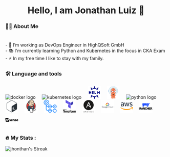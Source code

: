 ###

<h1 align="center">Hello, I am Jonathan Luiz 👋</h1>

###

<h3 align="left">👩‍💻  About Me</h3>

###

<p align="left"><br>- 🔭 I’m working as DevOps Engineer in HighQSoft GmbH<br>- 📚 I'm currently learning Python and Kubernetes in the focus in CKA Exam<br>- ⚡ In my free time I like to stay with my family.</p>

###

<h3 align="left">🛠 Language and tools</h3>

###

<div align="left">
  <img src="https://cdn.jsdelivr.net/gh/devicons/devicon/icons/docker/docker-plain-wordmark.svg" height="40" alt="docker logo"  />
  <img width="12" />
  <img src="https://cdn.jsdelivr.net/gh/devicons/devicon/icons/kubernetes/kubernetes-plain.svg" height="40" alt="kubernetes logo"  />
  <img width="12" />
  <img src="https://github.com/devicons/devicon/blob/v2.16.0/icons/helm/helm-original.svg" height="40" alt="helm logo"  />
  <img width="12" />
  <img src="https://github.com/devicons/devicon/blob/v2.16.0/icons/argocd/argocd-original.svg" height="40" alt="argocd logo"  />
  <img width="12" />
  <img src="https://github.com/abranhe/programming-languages-logos/blob/master/src/python/python.svg" height="40" alt="python logo"  />
  <img width="12" />
  <img src="https://github.com/devicons/devicon/blob/v2.16.0/icons/bash/bash-plain.svg" height="40" alt="bash logo"  />
  <img width="12" />
  <img src="https://github.com/devicons/devicon/blob/v2.16.0/icons/jenkins/jenkins-original.svg" height="40" alt="jenkins logo"  />
  <img width="12" />
  <img src="https://github.com/devicons/devicon/blob/v2.16.0/icons/githubactions/githubactions-plain.svg" height="40" alt="githubactions logo"  />
  <img width="12" />
  <img src="https://github.com/devicons/devicon/blob/v2.16.0/icons/terraform/terraform-original-wordmark.svg" height="40" alt="terraform logo"  />
  <img width="12" />
  <img src="https://github.com/devicons/devicon/blob/v2.16.0/icons/ansible/ansible-original-wordmark.svg" height="40" alt="ansible logo"  />
  <img width="12" />
  <img src="https://github.com/devicons/devicon/blob/v2.16.0/icons/googlecloud/googlecloud-original-wordmark.svg" height="40" alt="googlecloud logo"  />
  <img width="12" />
  <img src="https://github.com/devicons/devicon/blob/v2.16.0/icons/amazonwebservices/amazonwebservices-original-wordmark.svg" height="40" alt="amazonwebservices logo"  />
  <img width="12" />
  <img src="https://github.com/devicons/devicon/blob/v2.16.0/icons/rancher/rancher-original-wordmark.svg" height="40" alt="rancher logo"  />
  <img width="12" />
  <img src="https://github.com/devicons/devicon/blob/v2.16.0/icons/pfsense/pfsense-original-wordmark.svg" height="40" alt="pfsense logo"  />
  <img width="12" />


</div>

###

<h3 align="left">🔥   My Stats :</h3>

![jhonthan's Streak](https://github-readme-streak-stats.herokuapp.com/?user=jhonthan&theme=tokyonight&hide_border=true)
